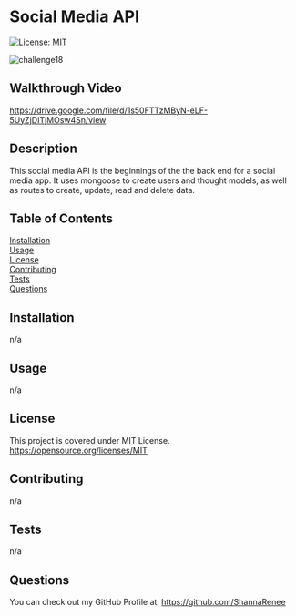 # Social Media API

[![License: MIT](https://img.shields.io/badge/License-MIT-yellow.svg)](https://opensource.org/licenses/MIT)

![challenge18](https://github.com/ShannaRenee/Social-Media-API/assets/126972906/257be076-be64-4262-a13e-784e31e8e9ab)

## Walkthrough Video
https://drive.google.com/file/d/1s50FTTzMByN-eLF-5UyZjDITjMOsw4Sn/view

## Description
This social media API is the beginnings of the the back end for a social media app. It uses mongoose to create users and thought models, as well as routes to create, update, read and delete data.

## Table of Contents
[Installation](#installation)<br>
[Usage](#usage)<br>
[License](#license)<br>
[Contributing](#contributing)<br>
[Tests](#tests)<br>
[Questions](#questions)

## Installation
n/a

## Usage
n/a

## License
This project is covered under MIT License.<br>
https://opensource.org/licenses/MIT

## Contributing
n/a

## Tests
n/a

## Questions
You can check out my GitHub Profile at:
https://github.com/ShannaRenee<br>

